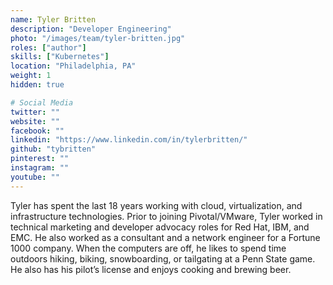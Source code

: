 ```yaml
---
name: Tyler Britten
description: "Developer Engineering"
photo: "/images/team/tyler-britten.jpg"
roles: ["author"]
skills: ["Kubernetes"]
location: "Philadelphia, PA"
weight: 1
hidden: true

# Social Media 
twitter: ""
website: ""
facebook: ""
linkedin: "https://www.linkedin.com/in/tylerbritten/"
github: "tybritten"
pinterest: ""
instagram: ""
youtube: ""
---
```


Tyler has spent the last 18 years working with cloud, virtualization, and infrastructure technologies. Prior to joining Pivotal/VMware, Tyler worked in technical marketing and developer advocacy roles for Red Hat, IBM, and EMC. He also worked as a consultant and a network engineer for a Fortune 1000 company. When the computers are off, he likes to spend time outdoors hiking, biking, snowboarding, or tailgating at a Penn State game. He also has his pilot’s license and enjoys cooking and brewing beer.

<!--more-->
